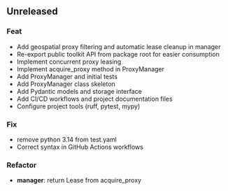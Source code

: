 ## Unreleased

### Feat

- Add geospatial proxy filtering and automatic lease cleanup in manager
- Re-export public toolkit API from package root for easier consumption
- Implement concurrent proxy leasing
- Implement acquire_proxy method in ProxyManager
- Add ProxyManager and initial tests
- Add ProxyManager class skeleton
- Add Pydantic models and storage interface
- Add CI/CD workflows and project documentation files
- Configure project tools (ruff, pytest, mypy)

### Fix

- remove python 3.14 from test.yaml
- Correct syntax in GitHub Actions workflows

### Refactor

- **manager**: return Lease from acquire_proxy
